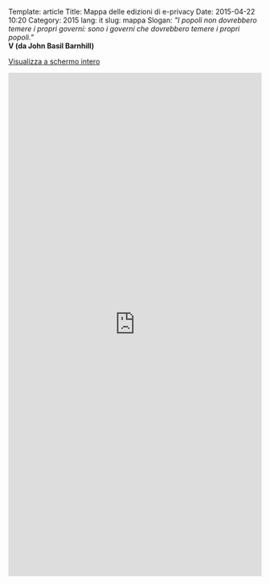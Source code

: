 Template: article
Title: Mappa delle edizioni di e-privacy
Date: 2015-04-22 10:20
Category: 2015
lang: it
slug: mappa
Slogan: <i>"I popoli non dovrebbero temere i propri governi: sono i governi che dovrebbero temere i propri popoli."</i><br/><b>V (da John Basil Barnhill)</b>

<!-- Usa height="1000px" -->

<p><a href="http://umap.openstreetmap.fr/it/map/eprivacy-3_58511">Visualizza a schermo intero</a></p>
<iframe width="100%" height="1000px" frameBorder="0" allowfullscreen src="http://umap.openstreetmap.fr/it/map/eprivacy-3_58511?scaleControl=true&miniMap=true&scrollWheelZoom=true&zoomControl=true&allowEdit=false&moreControl=false&searchControl=null&tilelayersControl=null&embedControl=null&datalayersControl=true&onLoadPanel=undefined&captionBar=false"></iframe>


<!--

Bisogna modificare questo foglio elettronico qui per aggiornare i dati della mappa


https://ethercalc.org/17whurbqij

-->
